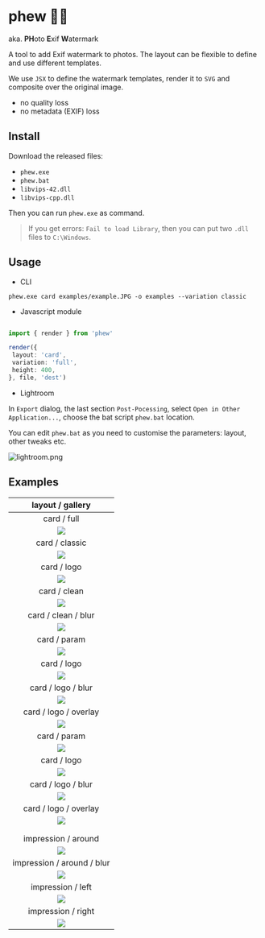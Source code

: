 # phew 😮‍💨

aka. **PH**oto **E**xif **W**atermark

A tool to add Exif watermark to photos. The layout can be flexible to define and use different templates.

We use `JSX` to define the watermark templates, render it to `SVG` and composite over the original image.
- no quality loss
- no metadata (EXIF) loss

## Install

Download the released files: 
- `phew.exe`
- `phew.bat`
- `libvips-42.dll`
- `libvips-cpp.dll`

Then you can run `phew.exe` as command.

> If you get errors: `Fail to load Library`, then you can put two `.dll` files to `C:\Windows`.

## Usage

- CLI

```
phew.exe card examples/example.JPG -o examples --variation classic
```

- Javascript module

```ts

import { render } from 'phew'

render({
 layout: 'card',
 variation: 'full',
 height: 400, 
}, file, 'dest')

```

- Lightroom

In `Export` dialog, the last section `Post-Pocessing`, select `Open in Other Application...`, choose the bat script `phew.bat` location.

You can edit `phew.bat` as you need to customise the parameters: layout, other tweaks etc.

![lightroom.png](lightroom.png)

## Examples


|                    layout / gallery                     |
|:-------------------------------------------------------:|
|                       card / full                       |
|        ![](examples/example-phew-card-full.JPG)         |
|                     card / classic                      |
|       ![](examples/example-phew-card-classic.JPG)       |
|                       card / logo                       | 
|        ![](examples/example-phew-card-logo.JPG)         |
|                      card / clean                       |
|        ![](examples/example-phew-card-clean.JPG)        |
|                   card / clean / blur                   |
|     ![](examples/example-phew-card-clean-blur.JPG)      |
|                      card / param                       |
|        ![](examples/example-phew-card-param.JPG)        |
|                       card / logo                       |
|      ![](examples/example-alt-phew-card-logo.JPG)       |
|                   card / logo / blur                    |
|    ![](examples/example-alt-phew-card-logo-blur.JPG)    |
|                  card / logo / overlay                  |
|    ![](examples/example-phew-card-logo-overlay.JPG)     |
|                      card / param                       |
|        ![](examples/example-phew-card-param.JPG)        |
|                       card / logo                       |
|      ![](examples/example-alt-phew-card-logo.JPG)       |
|                   card / logo / blur                    |
|    ![](examples/example-alt-phew-card-logo-blur.JPG)    |
|                  card / logo / overlay                  |
|    ![](examples/example-phew-card-logo-overlay.JPG)     |
|                                                         |
|                                                         |
|                   impression / around                   |
|   ![](examples/example-v-phew-impression-around.JPG)    |
|               impression / around / blur                |
| ![](examples/example-v-phew-impression-around-blur.JPG) |
|                    impression / left                    |
|    ![](examples/example-v-phew-impression-left.JPG)     |
|                   impression / right                    |
|    ![](examples/example-v-phew-impression-right.JPG)    |
